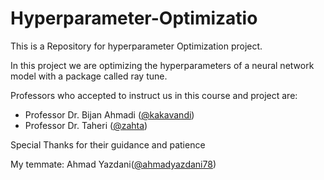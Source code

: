 # Hyperparameter-Optimizatio

This is a Repository for hyperparameter Optimization project.

In this project we are optimizing the hyperparameters of a neural network model with a package called ray tune.



Professors who accepted to instruct us in this course and project are:
+ Professor Dr. Bijan Ahmadi ([@kakavandi](https://github.com/kakavandi))
+ Professor Dr. Taheri ([@zahta](https://github.com/zahta))

Special Thanks for their guidance and patience


My temmate: Ahmad Yazdani([@ahmadyazdani78](https://github.com/Ahmadyazdani78))

